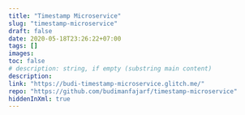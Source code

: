 ```yaml
---
title: "Timestamp Microservice"
slug: "timestamp-microservice"
draft: false
date: 2020-05-18T23:26:22+07:00
tags: []
images:
toc: false
# description: string, if empty (substring main content)
description:
link: "https://budi-timestamp-microservice.glitch.me/"
repo: "https://github.com/budimanfajarf/timestamp-microservice"
hiddenInXml: true
---
```

